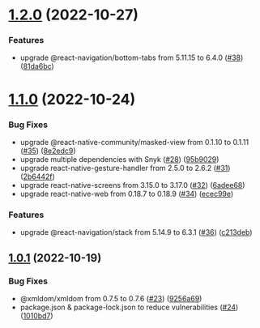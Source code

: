 # [1.2.0](https://github.com/thecyberworld/thecyberhub-app/compare/v1.1.0...v1.2.0) (2022-10-27)


### Features

* upgrade @react-navigation/bottom-tabs from 5.11.15 to 6.4.0 ([#38](https://github.com/thecyberworld/thecyberhub-app/issues/38)) ([81da6bc](https://github.com/thecyberworld/thecyberhub-app/commit/81da6bc46dbd75cb785cdefcf48233435f954929))



# [1.1.0](https://github.com/thecyberworld/thecyberhub-app/compare/v1.0.1...v1.1.0) (2022-10-24)


### Bug Fixes

* upgrade @react-native-community/masked-view from 0.1.10 to 0.1.11 ([#35](https://github.com/thecyberworld/thecyberhub-app/issues/35)) ([8e2edc9](https://github.com/thecyberworld/thecyberhub-app/commit/8e2edc9a77b5c6ea7116b04d9d3326d82b8bf012))
* upgrade multiple dependencies with Snyk ([#28](https://github.com/thecyberworld/thecyberhub-app/issues/28)) ([95b9029](https://github.com/thecyberworld/thecyberhub-app/commit/95b9029b0c0ffd50d3c7fd6d4f82214f4ddd8a72))
* upgrade react-native-gesture-handler from 2.5.0 to 2.6.2 ([#31](https://github.com/thecyberworld/thecyberhub-app/issues/31)) ([2b6442f](https://github.com/thecyberworld/thecyberhub-app/commit/2b6442faebc79d10750e7946fa585ddf091cec9b))
* upgrade react-native-screens from 3.15.0 to 3.17.0 ([#32](https://github.com/thecyberworld/thecyberhub-app/issues/32)) ([6adee68](https://github.com/thecyberworld/thecyberhub-app/commit/6adee68bde1718cdaeb0bf3a8a13ff38eb870682))
* upgrade react-native-web from 0.18.7 to 0.18.9 ([#34](https://github.com/thecyberworld/thecyberhub-app/issues/34)) ([ecec99e](https://github.com/thecyberworld/thecyberhub-app/commit/ecec99e7f9c593347a4bb0b764fcd43555863019))


### Features

* upgrade @react-navigation/stack from 5.14.9 to 6.3.1 ([#36](https://github.com/thecyberworld/thecyberhub-app/issues/36)) ([c213deb](https://github.com/thecyberworld/thecyberhub-app/commit/c213debace399751eefa52bf3b6227606ec98432))



## [1.0.1](https://github.com/thecyberworld/thecyberhub-app/compare/1010bd78383e8c944896b3d1edca6b3110bdd314...v1.0.1) (2022-10-19)


### Bug Fixes

* @xmldom/xmldom from 0.7.5 to 0.7.6 ([#23](https://github.com/thecyberworld/thecyberhub-app/issues/23)) ([9256a69](https://github.com/thecyberworld/thecyberhub-app/commit/9256a6959da51cd42423ffec102583dd659d1fca))
* package.json & package-lock.json to reduce vulnerabilities ([#24](https://github.com/thecyberworld/thecyberhub-app/issues/24)) ([1010bd7](https://github.com/thecyberworld/thecyberhub-app/commit/1010bd78383e8c944896b3d1edca6b3110bdd314))



